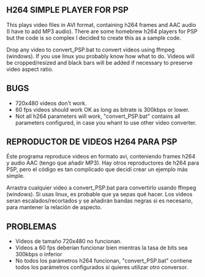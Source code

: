 H264 SIMPLE PLAYER FOR PSP
--------------------------

This plays video files in AVI format, containing h264 frames and AAC audio (I have to add MP3 audio).
There are some homebrew h264 players for PSP but the code is so complex I decided to create this as a sample code.

Drop any video to convert_PSP.bat to convert videos using ffmpeg (windows). If you use linux you probably know how what to do.
Videos will be cropped/resized and black bars will be added if necessary to preserve video aspect ratio.

BUGS
----

- 720x480 videos don't work.
- 60 fps videos should work OK as long as bitrate is 300kbps or lower.
- Not all h264 parameters will work, "convert_PSP.bat" contains all parameters configured, in case you whant to use other video converter.


REPRODUCTOR DE VIDEOS H264 PARA PSP
-----------------------------------

Éste programa reproduce videos en formato avi, conteniendo frames h264 y audio AAC (tengo que añadir MP3).
Hay otros reproductores de h264 para PSP, pero el código es tan complicado que decidí crear un ejemplo más simple.

Arrastra cualquier video a convert_PSP.bat para convertirlo usando ffmpeg (windows). Si usas linux, es probable que ya sepas qué hacer.
Los videos seran escalados/recortados y se añadirán bandas negras si es necesario, para mantener la relación de aspecto.


PROBLEMAS
---------

- Videos de tamaño 720x480 no funcionan.
- Videos a 60 fps deberían funcionar bien mientras la tasa de bits sea 300kbps o inferior
- No todos los parámetros h264 funcionan, "convert_PSP.bat" contiene todos los parámetros configurados si quieres utilizar otro conversor.

